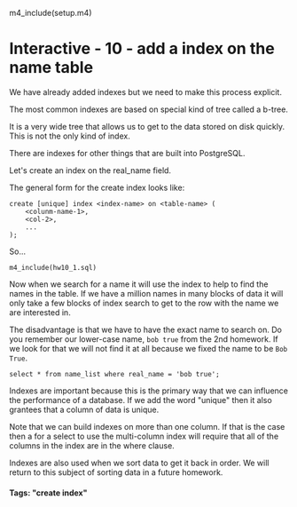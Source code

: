 
m4_include(setup.m4)

# Interactive - 10 - add a index on the name table

We have already added indexes but we need to make this process explicit.

The most common indexes are based on special kind of tree called a b-tree.

It is a very wide tree that allows us to get to the data stored on disk
quickly.  This is not the only kind of index.

There are indexes for other things that are built into PostgreSQL.

Let's create an index on the real_name field.

The general form for the create index looks like:

```
create [unique] index <index-name> on <table-name> (
	<colunm-name-1>,
	<col-2>,
	...
);
```

So...

```
m4_include(hw10_1.sql)
```

Now when we search for a name it will use the index to help to find the
names in the table.  If we have a million names in many blocks of data
it will only take a few blocks of index search to get to the row with
the name we are interested in.

The disadvantage is that we have to have the exact name to search on.
Do you remember our lower-case name, `bob true` from the 2nd homework.
If we look for that we will not find it at all because we fixed the
name to be `Bob True`.


```
select * from name_list where real_name = 'bob true';

```

Indexes are important because this is the primary way that we can
influence the performance of a database.   If we add the word "unique"
then it also grantees that a column of data is unique.

Note that we can build indexes on more than one column.  If that is
the case then a for a select to use the multi-column index will
require that all of the columns in the index are in the where 
clause.

Indexes are also used when we sort data to get it back in order.
We will return to this subject of sorting data in a future
homework.


#### Tags: "create index"

